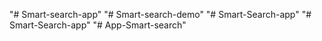 "# Smart-search-app" 
"# Smart-search-demo" 
"# Smart-Search-app" 
"# Smart-Search-app" 
"# App-Smart-search" 

